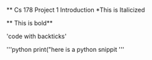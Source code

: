 ** Cs 178 Project 1 Introduction
*This is Italicized 

** This is bold**

'code with backticks'

'''python
print("here is a python snippit
'''
